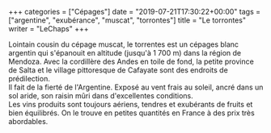 +++
categories = ["Cépages"]
date = "2019-07-21T17:30:22+00:00"
tags = ["argentine", "exubérance", "muscat", "torrontes"] 
title = "Le torrontes"
writer = "LeChaps"
+++

Lointain cousin du cépage muscat, le torrentes est un cépages blanc argentin qui s'épanouit en altitude (jusqu'à 1 700 m) dans la région de Mendoza. Avec la cordillère des Andes en toile de fond, la petite province de Salta et le village pittoresque de Cafayate sont des endroits de prédilection.  
Il fait de la fierté de l'Argentine. Exposé au vent frais au soleil, ancré dans un sol aride, son raisin mûri dans d'excellentes conditions.  
Les vins produits sont toujours aériens, tendres et exubérants de fruits et bien équilibrés. On le trouve en petites quantités en France à des prix très abordables.
